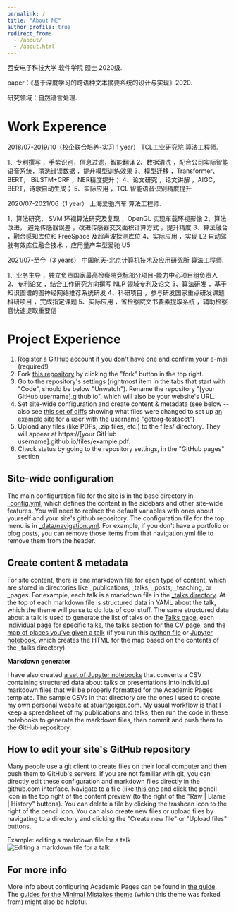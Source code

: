 ```yaml
---
permalink: /
title: "About ME"
author_profile: true
redirect_from: 
  - /about/
  - /about.html
---
```


西安电子科技大学 软件学院 硕士 2020级. 

paper：《基于深度学习的跨语种文本摘要系统的设计与实现》2020.

研究领域：自然语言处理.


Work Experence
======
2018/07-2019/10（校企联合培养-实习 1 year）      TCL工业研究院                     算法工程师.

1、专利撰写 ，手势识别，信息过滤，智能翻译
2、数据清洗 ，配合公司实际智能语音系统，清洗错误数据 ，提升模型训练效果
3、模型迁移 ，Transformer、 BERT， BiLSTM+CRF ，NER精度提升；
4、论文研究 ，论文讲解 ，AIGC，BERT，诗歌自动生成；
5、实际应用 ，TCL 智能语音识别精度提升

2020/07-2021/06（1 year）                     上海爱驰汽车                       算法工程师.

1、算法研究， SVM 环视算法研究及复现 ，OpenGL 实现车载环视影像
2、算法改进， 避免传感器误差 ，改进传感器交叉面积计算方式 ，提升精度
3、算法融合 ，融合感知库位和 FreeSpace 及超声波探测库位
4、实际应用 ，实现 L2 自动驾驶有效库位融合技术 ，应用量产车型爱驰 U5

2021/07-至今（3 years）                        中国航天-北京计算机技术及应用研究所    算法工程师.

1、业务主导 ，独立负责国家最高检察院竞标部分项目-能力中心项目组负责人
2、专利论文 ，结合工作研究方向撰写 NLP 领域专利及论文
3、算法研发 ，基于知识图谱的图神经网络推荐系统研发
4、科研项目 ，参与研发国家重点研发课题科研项目 ，完成指定课题
5、实际应用 ，省检察院文书要素提取系统 ，辅助检察官快速提取重要信

Project Experience
======
1. Register a GitHub account if you don't have one and confirm your e-mail (required!)
1. Fork [this repository](https://github.com/academicpages/academicpages.github.io) by clicking the "fork" button in the top right. 
1. Go to the repository's settings (rightmost item in the tabs that start with "Code", should be below "Unwatch"). Rename the repository "[your GitHub username].github.io", which will also be your website's URL.
1. Set site-wide configuration and create content & metadata (see below -- also see [this set of diffs](http://archive.is/3TPas) showing what files were changed to set up [an example site](https://getorg-testacct.github.io) for a user with the username "getorg-testacct")
1. Upload any files (like PDFs, .zip files, etc.) to the files/ directory. They will appear at https://[your GitHub username].github.io/files/example.pdf.  
1. Check status by going to the repository settings, in the "GitHub pages" section

Site-wide configuration
------
The main configuration file for the site is in the base directory in [_config.yml](https://github.com/academicpages/academicpages.github.io/blob/master/_config.yml), which defines the content in the sidebars and other site-wide features. You will need to replace the default variables with ones about yourself and your site's github repository. The configuration file for the top menu is in [_data/navigation.yml](https://github.com/academicpages/academicpages.github.io/blob/master/_data/navigation.yml). For example, if you don't have a portfolio or blog posts, you can remove those items from that navigation.yml file to remove them from the header. 

Create content & metadata
------
For site content, there is one markdown file for each type of content, which are stored in directories like _publications, _talks, _posts, _teaching, or _pages. For example, each talk is a markdown file in the [_talks directory](https://github.com/academicpages/academicpages.github.io/tree/master/_talks). At the top of each markdown file is structured data in YAML about the talk, which the theme will parse to do lots of cool stuff. The same structured data about a talk is used to generate the list of talks on the [Talks page](https://academicpages.github.io/talks), each [individual page](https://academicpages.github.io/talks/2012-03-01-talk-1) for specific talks, the talks section for the [CV page](https://academicpages.github.io/cv), and the [map of places you've given a talk](https://academicpages.github.io/talkmap.html) (if you run this [python file](https://github.com/academicpages/academicpages.github.io/blob/master/talkmap.py) or [Jupyter notebook](https://github.com/academicpages/academicpages.github.io/blob/master/talkmap.ipynb), which creates the HTML for the map based on the contents of the _talks directory).

**Markdown generator**

I have also created [a set of Jupyter notebooks](https://github.com/academicpages/academicpages.github.io/tree/master/markdown_generator
) that converts a CSV containing structured data about talks or presentations into individual markdown files that will be properly formatted for the Academic Pages template. The sample CSVs in that directory are the ones I used to create my own personal website at stuartgeiger.com. My usual workflow is that I keep a spreadsheet of my publications and talks, then run the code in these notebooks to generate the markdown files, then commit and push them to the GitHub repository.

How to edit your site's GitHub repository
------
Many people use a git client to create files on their local computer and then push them to GitHub's servers. If you are not familiar with git, you can directly edit these configuration and markdown files directly in the github.com interface. Navigate to a file (like [this one](https://github.com/academicpages/academicpages.github.io/blob/master/_talks/2012-03-01-talk-1.md) and click the pencil icon in the top right of the content preview (to the right of the "Raw | Blame | History" buttons). You can delete a file by clicking the trashcan icon to the right of the pencil icon. You can also create new files or upload files by navigating to a directory and clicking the "Create new file" or "Upload files" buttons. 

Example: editing a markdown file for a talk
![Editing a markdown file for a talk](/images/editing-talk.png)

For more info
------
More info about configuring Academic Pages can be found in [the guide](https://academicpages.github.io/markdown/). The [guides for the Minimal Mistakes theme](https://mmistakes.github.io/minimal-mistakes/docs/configuration/) (which this theme was forked from) might also be helpful.
